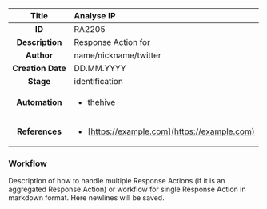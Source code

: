 | Title                       |  Analyse IP         |
|:---------------------------:|:--------------------|
| **ID**                      | RA2205            |
| **Description**             | Response Action for   |
| **Author**                  | name/nickname/twitter        |
| **Creation Date**           | DD.MM.YYYY |
| **Stage**                   | identification         |
| **Automation** |<ul><li>thehive</li></ul>|
| **References** |<ul><li>[https://example.com](https://example.com)</li></ul>|

### Workflow

Description of how to handle multiple Response Actions (if it is an aggregated Response Action) or workflow for single Response Action in markdown format.
Here newlines will be saved.  
